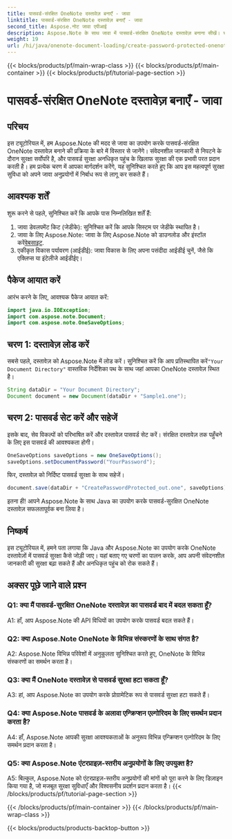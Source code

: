 ```yaml
---
title: पासवर्ड-संरक्षित OneNote दस्तावेज़ बनाएँ - जावा
linktitle: पासवर्ड-संरक्षित OneNote दस्तावेज़ बनाएँ - जावा
second_title: Aspose.नोट जावा एपीआई
description: Aspose.Note के साथ जावा में पासवर्ड-संरक्षित OneNote दस्तावेज़ बनाना सीखें। चरण-दर-चरण ट्यूटोरियल का पालन करके सुरक्षा बढ़ाएँ।
weight: 19
url: /hi/java/onenote-document-loading/create-password-protected-onenote/
---
```


{{< blocks/products/pf/main-wrap-class >}}
{{< blocks/products/pf/main-container >}}
{{< blocks/products/pf/tutorial-page-section >}}

# पासवर्ड-संरक्षित OneNote दस्तावेज़ बनाएँ - जावा

## परिचय

इस ट्यूटोरियल में, हम Aspose.Note की मदद से जावा का उपयोग करके पासवर्ड-संरक्षित OneNote दस्तावेज़ बनाने की प्रक्रिया के बारे में विस्तार से जानेंगे। संवेदनशील जानकारी से निपटने के दौरान सुरक्षा सर्वोपरि है, और पासवर्ड सुरक्षा अनधिकृत पहुंच के खिलाफ सुरक्षा की एक प्रभावी परत प्रदान करती है। हम प्रत्येक चरण में आपका मार्गदर्शन करेंगे, यह सुनिश्चित करते हुए कि आप इस महत्वपूर्ण सुरक्षा सुविधा को अपने जावा अनुप्रयोगों में निर्बाध रूप से लागू कर सकते हैं।

## आवश्यक शर्तें

शुरू करने से पहले, सुनिश्चित करें कि आपके पास निम्नलिखित शर्तें हैं:

1. जावा डेवलपमेंट किट (जेडीके): सुनिश्चित करें कि आपके सिस्टम पर जेडीके स्थापित है।
2. जावा के लिए Aspose.Note: जावा के लिए Aspose.Note को डाउनलोड और इंस्टॉल करें[वेबसाइट](https://releases.aspose.com/note/java/).
3. एकीकृत विकास पर्यावरण (आईडीई): जावा विकास के लिए अपना पसंदीदा आईडीई चुनें, जैसे कि एक्लिप्स या इंटेलीजे आईडीईए।

## पैकेज आयात करें

आरंभ करने के लिए, आवश्यक पैकेज आयात करें:

```java
import java.io.IOException;
import com.aspose.note.Document;
import com.aspose.note.OneSaveOptions;
```

## चरण 1: दस्तावेज़ लोड करें

 सबसे पहले, दस्तावेज़ को Aspose.Note में लोड करें। सुनिश्चित करें कि आप प्रतिस्थापित करें`"Your Document Directory"` वास्तविक निर्देशिका पथ के साथ जहां आपका OneNote दस्तावेज़ स्थित है।

```java
String dataDir = "Your Document Directory";
Document document = new Document(dataDir + "Sample1.one");
```

## चरण 2: पासवर्ड सेट करें और सहेजें

इसके बाद, सेव विकल्पों को परिभाषित करें और दस्तावेज़ पासवर्ड सेट करें। संरक्षित दस्तावेज़ तक पहुँचने के लिए इस पासवर्ड की आवश्यकता होगी।

```java
OneSaveOptions saveOptions = new OneSaveOptions();
saveOptions.setDocumentPassword("YourPassword");
```

फिर, दस्तावेज़ को निर्दिष्ट पासवर्ड सुरक्षा के साथ सहेजें।

```java
document.save(dataDir + "CreatePasswordProtected_out.one", saveOptions);
```

इतना ही! आपने Aspose.Note के साथ Java का उपयोग करके पासवर्ड-सुरक्षित OneNote दस्तावेज़ सफलतापूर्वक बना लिया है।

## निष्कर्ष

इस ट्यूटोरियल में, हमने पता लगाया कि Java और Aspose.Note का उपयोग करके OneNote दस्तावेज़ों में पासवर्ड सुरक्षा कैसे जोड़ी जाए। यहां बताए गए चरणों का पालन करके, आप अपनी संवेदनशील जानकारी की सुरक्षा बढ़ा सकते हैं और अनधिकृत पहुंच को रोक सकते हैं।

## अक्सर पूछे जाने वाले प्रश्न

### Q1: क्या मैं पासवर्ड-सुरक्षित OneNote दस्तावेज़ का पासवर्ड बाद में बदल सकता हूँ?

A1: हाँ, आप Aspose.Note की API विधियों का उपयोग करके पासवर्ड बदल सकते हैं।

### Q2: क्या Aspose.Note OneNote के विभिन्न संस्करणों के साथ संगत है?

A2: Aspose.Note विभिन्न परिवेशों में अनुकूलता सुनिश्चित करते हुए, OneNote के विभिन्न संस्करणों का समर्थन करता है।

### Q3: क्या मैं OneNote दस्तावेज़ से पासवर्ड सुरक्षा हटा सकता हूँ?

A3: हां, आप Aspose.Note का उपयोग करके प्रोग्रामेटिक रूप से पासवर्ड सुरक्षा हटा सकते हैं।

### Q4: क्या Aspose.Note पासवर्ड के अलावा एन्क्रिप्शन एल्गोरिदम के लिए समर्थन प्रदान करता है?

A4: हाँ, Aspose.Note आपकी सुरक्षा आवश्यकताओं के अनुरूप विभिन्न एन्क्रिप्शन एल्गोरिदम के लिए समर्थन प्रदान करता है।

### Q5: क्या Aspose.Note एंटरप्राइज़-स्तरीय अनुप्रयोगों के लिए उपयुक्त है?

A5: बिल्कुल, Aspose.Note को एंटरप्राइज़-स्तरीय अनुप्रयोगों की मांगों को पूरा करने के लिए डिज़ाइन किया गया है, जो मजबूत सुरक्षा सुविधाएँ और विश्वसनीय प्रदर्शन प्रदान करता है।
{{< /blocks/products/pf/tutorial-page-section >}}

{{< /blocks/products/pf/main-container >}}
{{< /blocks/products/pf/main-wrap-class >}}

{{< blocks/products/products-backtop-button >}}
